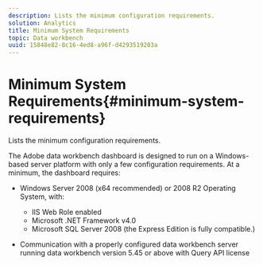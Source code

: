 ```yaml
---
description: Lists the minimum configuration requirements.
solution: Analytics
title: Minimum System Requirements
topic: Data workbench
uuid: 15848e82-8c16-4ed8-a96f-d4293519203a
---
```


# Minimum System Requirements{#minimum-system-requirements}

Lists the minimum configuration requirements.

The Adobe data workbench dashboard is designed to run on a Windows-based server platform with only a few configuration requirements. At a minimum, the dashboard requires:

* Windows Server 2008 (x64 recommended) or 2008 R2 Operating System, with:

    * IIS Web Role enabled 
    * Microsoft .NET Framework v4.0 
    * Microsoft SQL Server 2008 (the Express Edition is fully compatible.)

* Communication with a properly configured data workbench server running data workbench version 5.45 or above with Query API license

